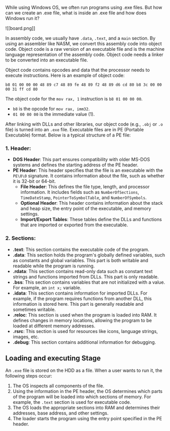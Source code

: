 
While using Windows OS, we often run programs using .exe files. But how can we create an .exe file, what is inside an .exe file and how does Windows run it?

![[board.png]]


In assembly code, we usually have `.data`, `.text`, and a `main` section. By using an assembler like NASM, we convert this assembly code into object code. Object code is a raw version of an executable file and is the machine language representation of the assembly code. Object code needs a linker to be converted into an executable file.

Object code contains opcodes and data that the processor needs to execute instructions. Here is an example of object code:

`b8 01 00 00 00 48 89 c7 48 89 fe 48 89 f2 48 89 d6 cd 80 b8 3c 00 00 00 31 ff cd 80`

The object code for the `mov rax, 1` instruction is `b8 01 00 00 00`.

- `b8` is the opcode for `mov rax, imm32`.
- `01 00 00 00` is the immediate value (1).

After linking with DLLs and other libraries, our object code (e.g., `.obj` or `.o` file) is turned into an `.exe` file. Executable files are in PE (Portable Executable) format. Below is a typical structure of a PE file:

### 1. Header:

- **DOS Header**: This part ensures compatibility with older MS-DOS systems and defines the starting address of the PE header.
- **PE Header**: This header specifies that the file is an executable with the `PE\0\0` signature. It contains information about the file, such as whether it is 32-bit or 64-bit.
    - **File Header**: This defines the file type, length, and processor information. It includes fields such as `NumberOfSections`, `TimeDateStamp`, `PointerToSymbolTable`, and `NumberOfSymbols`.
    - **Optional Header**: This header contains information about the stack and heap size, the entry point of the executable, and memory settings.
    - **Import/Export Tables**: These tables define the DLLs and functions that are imported or exported from the executable.

### 2. Sections:

- **.text**: This section contains the executable code of the program.
- **.data**: This section holds the program's globally defined variables, such as constants and global variables. This part is both writable and readable while the program is running.
- **.rdata**: This section contains read-only data such as constant text strings and functions imported from DLLs. This part is only readable.
- **.bss**: This section contains variables that are not initialized with a value. For example, an `int x;` variable.
- **.idata**: This section contains information for imported DLLs. For example, if the program requires functions from another DLL, this information is stored here. This part is generally readable and sometimes writable.
- **.reloc**: This section is used when the program is loaded into RAM. It defines changes in memory locations, allowing the program to be loaded at different memory addresses.
- **.rsrc**: This section is used for resources like icons, language strings, images, etc.
- **.debug**: This section contains additional information for debugging.

## Loading and executing Stage

An `.exe` file is stored on the HDD as a file. When a user wants to run it, the following steps occur:

1. The OS inspects all components of the file.
2. Using the information in the PE header, the OS determines which parts of the program will be loaded into which sections of memory. For example, the `.text` section is used for executable code.
3. The OS loads the appropriate sections into RAM and determines their addresses, base address, and other settings.
4. The loader starts the program using the entry point specified in the PE header.